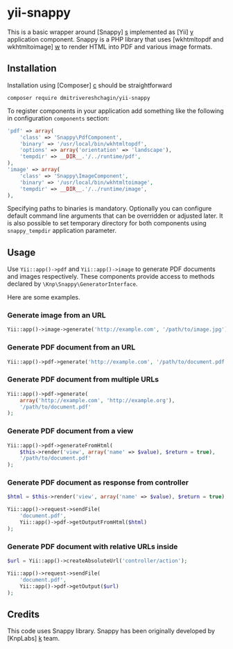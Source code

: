 # yii-snappy

This is a basic wrapper around [Snappy] [s] implemented as [Yii] [y]
application component.  Snappy is a PHP library that uses
[wkhtmltopdf and wkhtmltoimage] [w] to render HTML into PDF and various
image formats.

## Installation

Installation using [Composer] [c] should be straightforward

```
composer require dmitrivereshchagin/yii-snappy
```

To register components in your application add something like the
following in configuration `components` section:

```php
'pdf' => array(
    'class' => 'Snappy\PdfComponent',
    'binary' => '/usr/local/bin/wkhtmltopdf',
    'options' => array('orientation' => 'landscape'),
    'tempdir' => __DIR__.'/../runtime/pdf',
),
'image' => array(
    'class' => 'Snappy\ImageComponent',
    'binary' => '/usr/local/bin/wkhtmltoimage',
    'tempdir' => __DIR__.'/../runtime/image',
),
```

Specifying paths to binaries is mandatory.  Optionally you can configure
default command line arguments that can be overridden or adjusted later.
It is also possible to set temporary directory for both components using
`snappy_tempdir` application parameter.

## Usage

Use `Yii::app()->pdf` and `Yii::app()->image` to generate PDF documents
and images respectively.  These components provide access to methods
declared by `\Knp\Snappy\GeneratorInterface`.

Here are some examples.

### Generate image from an URL

```php
Yii::app()->image->generate('http://example.com', '/path/to/image.jpg');
```

### Generate PDF document from an URL

```php
Yii::app()->pdf->generate('http://example.com', '/path/to/document.pdf');
```

### Generate PDF document from multiple URLs

```php
Yii::app()->pdf->generate(
    array('http://example.com', 'http://example.org'),
    '/path/to/document.pdf'
);
```

### Generate PDF document from a view

```php
Yii::app()->pdf->generateFromHtml(
    $this->render('view', array('name' => $value), $return = true),
    '/path/to/document.pdf'
);
```

### Generate PDF document as response from controller

```php
$html = $this->render('view', array('name' => $value), $return = true);

Yii::app()->request->sendFile(
    'document.pdf',
    Yii::app()->pdf->getOutputFromHtml($html)
);
```

### Generate PDF document with relative URLs inside

```php
$url = Yii::app()->createAbsoluteUrl('controller/action');

Yii::app()->request->sendFile(
    'document.pdf',
    Yii::app()->pdf->getOutput($url)
);
```

## Credits

This code uses Snappy library.  Snappy has been originally developed
by [KnpLabs] [k] team.

[c]: https://getcomposer.org
[k]: http://knplabs.com
[s]: https://github.com/KnpLabs/snappy
[w]: http://wkhtmltopdf.org
[y]: https://github.com/yiisoft/yii
